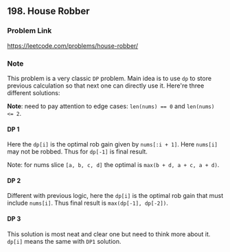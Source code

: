 ## 198. House Robber

### Problem Link 
https://leetcode.com/problems/house-robber/

### Note
This problem is a very classic `DP` problem. Main idea is to use `dp` to store previous calculation so that next one
 can directly use it. Here're three different solutions:
 
**Note**: need to pay attention to edge cases: `len(nums) == 0` and `len(nums) <= 2`.
 
#### DP 1
Here the `dp[i]` is the optimal rob gain given by `nums[:i + 1]`. Here `nums[i]` may not be robbed. 
Thus for `dp[-1]` is final result.

Note: for nums slice `[a, b, c, d]` the optimal is `max(b + d, a + c, a + d)`.

#### DP 2
Different with previous logic, here the `dp[i]` is the optimal rob gain that must include `nums[i]`.
Thus final result is `max(dp[-1], dp[-2])`.

#### DP 3
This solution is most neat and clear one but need to think more about it. `dp[i]` means the same with `DP1` solution.  